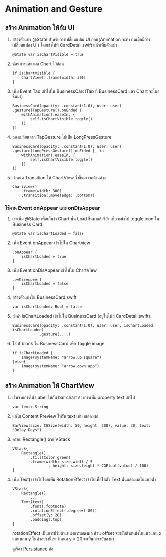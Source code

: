 # Animation and Gesture
## สร้าง Animation ให้กับ UI
1. สร้างตัวแปร @State สำหรับการเปลี่ยนแปลง UI ก่อน(Animation จะทำงานเมื่อมีการเปลี่ยนแปลง UI) โดยเข้าไปที่ CardDetail.swift แล้วเพิ่มตัวแปร
    ```
    @State var isChartVisible = true
    ```
1. ซ่อนการแสดงผล Chart ไว้ก่อน
    ```
    if isChartVisible {
        ChartView().frame(width: 300)
    }
    ```
1. เพิ่ม Event Tap เข้าไปใน BusinessCard(Tap ที่ BusinessCard แล้ว Chart จะโผล่ขึ้นมา)
    ```
    BusinessCard(opacity: .constant(1.0), user: user)
    .gesture(TapGesture().onEnded {
        withAnimation(.easeIn, {
            self.isChartVisible.toggle()
        })
    })
    ```
1. ลองเปลี่ยนจาก TapGesture ไปเป็น LongPressGesture
    ```
    BusinessCard(opacity: .constant(1.0), user: user)
    .gesture(LongPressGesture().onEnded {_ in
        withAnimation(.easeIn, {
            self.isChartVisible.toggle()
        })
    })
    ```
1. กำหนด Transition ให้ ChartView วิ่งขึ้นมาจากด้านล่าง
    ```
    ChartView()
        .frame(width: 300)
        .transition(.move(edge: .bottom))
    ```
### ใช้งาน Event onAppear และ onDisAppear
1. เราเพิ่ม @State เพื่อเก็บว่า Chart นั้น Load ขึ้นมาแล้วรึยัง เพื่อจะนำไป toggle icon ใน Business Card
    ```
    @State var isChartLoaded = false
    ```
1. เพิ่ม Event onAppear เข้าไปใน ChartView
    ```
    .onAppear {
        isChartLoaded = true
    }
    ```
1. เพิ่ม Event onDisAppear เข้าไปใน ChartView
    ```
    .onDisappear{
        isChartLoaded = false
    }
    ```
1. สร้างตัวแปรใน BusinessCard.swift
    ```
    var isChartLoaded: Bool = false
    ```
1. ส่งค่า isChartLoaded เข้าไปใน BusinessCard (อยู่ในไฟล์ CardDetail.swift)
    ```
    BusinessCard(opacity: .constant(1.0), user: user, isChartLoaded: isChartLoaded)
                .gesture(....)
    ```
1. ใส่ if block ใน BusinessCard เพื่อ Toggle image
    ```
    if isChartLoaded {
        Image(systemName: "arrow.up.square")
    }else{
        Image(systemName: "arrow.down.app")
    }
    ```

## สร้าง Animation ให้ ChartView
1. เริ่มจากการใส่ Label ให้กับ bar chart ด้วยการเพิ่ม property text เข้าไป
    ```
    var text: String
    ```

1. แก้ไข Content Preview ให้รับ text เข้ามาแสดงผล
    ```
    BarView(size: CGSize(width: 50, height: 200), value: 30, text: "Delay Days")
    ```
1. ครอบ Rectangle() ด้วย VStack
    ```
    VStack{
        Rectangle()
            .fill(Color.green)
            .frame(width: size.width / 5
                    , height: size.height * CGFloat(value) / 100)
    }
    ```
1. เพิ่ม Text() เข้าไปโดยเพิ่ม RotationEffect เข้าไปเพื่ิอให้ตัว Text นั้นแสดงผลในแนวตั้ง
    ```
    VStack{
        Rectangle()
            ...
        Text(text)
            .font(.footnote)
            .rotationEffect(.degrees(-80))
            .offset(y: 20)
            .padding(.top)
    }
    ```
    rotationEffect เป็นการปรับตำแหน่งการแสดงผล ส่วน offset จะขยับตำแหน่งในแนวแกน x และ แกน y ในตัวอย่างนี้เรากำหนด y = 20 จะเป็นการขยับลงมา

    ดูเรื่อง [Persistance](Persistance.md) ต่อ